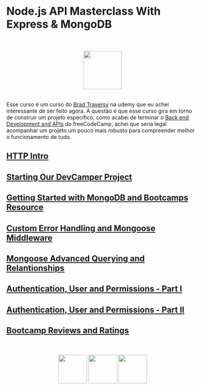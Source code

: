 # Node.js API Masterclass With Express & MongoDB

<div align="center">
  <br><br>
  <img src="https://upload.wikimedia.org/wikipedia/commons/thumb/e/e3/Udemy_logo.svg/512px-Udemy_logo.svg.png" height="100px">
  <br><br>
</div>

Esse curso é um curso do [Brad Traversy](https://www.youtube.com/@TraversyMedia) na udemy que eu achei interessante de ser feito agora. A questão é que esse curso gira em torno de construir um projeto específico, como acabei de terminar o [Back end Development and APIs](../fcc-backend-development/README.md) do freeCodeCamp, achei que seria legal acompanhar um projeto um pouco mais robusto para compreender melhor o funcionamento de tudo.

## [HTTP Intro](./httpIntro.md)
## [Starting Our DevCamper Project](./startingOurProject.md)
## [Getting Started with MongoDB and Bootcamps Resource](./startingMongoDB.md)
## [Custom Error Handling and Mongoose Middleware](./errorHandling.md)
## [Mongoose Advanced Querying and Relantionships](./mongooseAdvanced.md)
## [Authentication, User and Permissions - Part I](./authUser1.md)
## [Authentication, User and Permissions - Part II](./authUser2.md)
## [Bootcamp Reviews and Ratings](./reviews.md)

<div align="center">
  <br><br>
  <img src="https://upload.wikimedia.org/wikipedia/commons/thumb/7/7e/Node.js_logo_2015.svg/1280px-Node.js_logo_2015.svg.png" height="75px">
  <img src="https://upload.wikimedia.org/wikipedia/commons/6/64/Expressjs.png" height="75px">
  <img src="https://upload.wikimedia.org/wikipedia/commons/thumb/9/93/MongoDB_Logo.svg/2560px-MongoDB_Logo.svg.png" height="75px">
  <br><br>
</div>